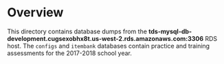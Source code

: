 # Overview
This directory contains database dumps from the **tds-mysql-db-development.cugsexobhx8t.us-west-2.rds.amazonaws.com:3306** RDS host.  The `configs` and `itembank` databases contain practice and training assessments for the 2017-2018 school year.
